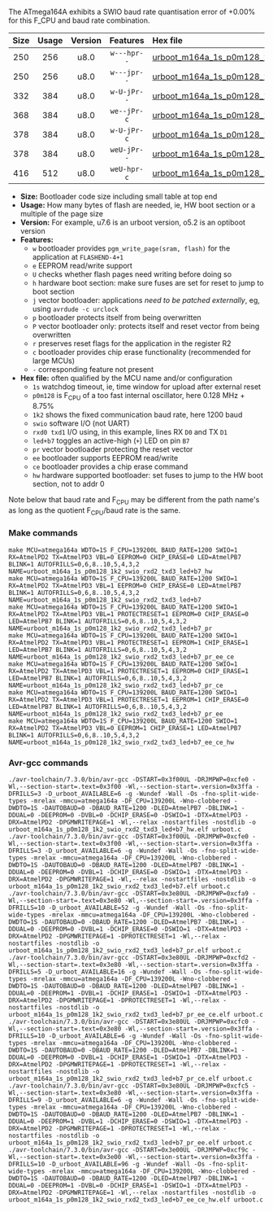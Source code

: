 The ATmega164A exhibits a SWIO baud rate quantisation error of +0.00% for this F_CPU and baud rate combination.

|Size|Usage|Version|Features|Hex file|
|:-:|:-:|:-:|:-:|:--|
|250|256|u8.0|`w---hpr--`|[urboot_m164a_1s_p0m128_1k2_swio_rxd2_txd3_led+b7_hw.hex](https://raw.githubusercontent.com/stefanrueger/urboot.hex/main/mcus/atmega164a/watchdog_1_s/internal_oscillator_p%2B8.75%25/%2B0m128000_hz/%2B%2B%2B1k2_baud/uart1_rxd2_txd3/led%2Bb7/urboot_m164a_1s_p0m128_1k2_swio_rxd2_txd3_led%2Bb7_hw.hex)|
|250|256|u8.0|`w---jpr--`|[urboot_m164a_1s_p0m128_1k2_swio_rxd2_txd3_led+b7.hex](https://raw.githubusercontent.com/stefanrueger/urboot.hex/main/mcus/atmega164a/watchdog_1_s/internal_oscillator_p%2B8.75%25/%2B0m128000_hz/%2B%2B%2B1k2_baud/uart1_rxd2_txd3/led%2Bb7/urboot_m164a_1s_p0m128_1k2_swio_rxd2_txd3_led%2Bb7.hex)|
|332|384|u8.0|`w-U-jPr--`|[urboot_m164a_1s_p0m128_1k2_swio_rxd2_txd3_led+b7_pr.hex](https://raw.githubusercontent.com/stefanrueger/urboot.hex/main/mcus/atmega164a/watchdog_1_s/internal_oscillator_p%2B8.75%25/%2B0m128000_hz/%2B%2B%2B1k2_baud/uart1_rxd2_txd3/led%2Bb7/urboot_m164a_1s_p0m128_1k2_swio_rxd2_txd3_led%2Bb7_pr.hex)|
|368|384|u8.0|`we--jPr-c`|[urboot_m164a_1s_p0m128_1k2_swio_rxd2_txd3_led+b7_pr_ee_ce.hex](https://raw.githubusercontent.com/stefanrueger/urboot.hex/main/mcus/atmega164a/watchdog_1_s/internal_oscillator_p%2B8.75%25/%2B0m128000_hz/%2B%2B%2B1k2_baud/uart1_rxd2_txd3/led%2Bb7/urboot_m164a_1s_p0m128_1k2_swio_rxd2_txd3_led%2Bb7_pr_ee_ce.hex)|
|378|384|u8.0|`w-U-jPr-c`|[urboot_m164a_1s_p0m128_1k2_swio_rxd2_txd3_led+b7_pr_ce.hex](https://raw.githubusercontent.com/stefanrueger/urboot.hex/main/mcus/atmega164a/watchdog_1_s/internal_oscillator_p%2B8.75%25/%2B0m128000_hz/%2B%2B%2B1k2_baud/uart1_rxd2_txd3/led%2Bb7/urboot_m164a_1s_p0m128_1k2_swio_rxd2_txd3_led%2Bb7_pr_ce.hex)|
|378|384|u8.0|`weU-jPr--`|[urboot_m164a_1s_p0m128_1k2_swio_rxd2_txd3_led+b7_pr_ee.hex](https://raw.githubusercontent.com/stefanrueger/urboot.hex/main/mcus/atmega164a/watchdog_1_s/internal_oscillator_p%2B8.75%25/%2B0m128000_hz/%2B%2B%2B1k2_baud/uart1_rxd2_txd3/led%2Bb7/urboot_m164a_1s_p0m128_1k2_swio_rxd2_txd3_led%2Bb7_pr_ee.hex)|
|416|512|u8.0|`weU-hpr-c`|[urboot_m164a_1s_p0m128_1k2_swio_rxd2_txd3_led+b7_ee_ce_hw.hex](https://raw.githubusercontent.com/stefanrueger/urboot.hex/main/mcus/atmega164a/watchdog_1_s/internal_oscillator_p%2B8.75%25/%2B0m128000_hz/%2B%2B%2B1k2_baud/uart1_rxd2_txd3/led%2Bb7/urboot_m164a_1s_p0m128_1k2_swio_rxd2_txd3_led%2Bb7_ee_ce_hw.hex)|

- **Size:** Bootloader code size including small table at top end
- **Usage:** How many bytes of flash are needed, ie, HW boot section or a multiple of the page size
- **Version:** For example, u7.6 is an urboot version, o5.2 is an optiboot version
- **Features:**
  + `w` bootloader provides `pgm_write_page(sram, flash)` for the application at `FLASHEND-4+1`
  + `e` EEPROM read/write support
  + `U` checks whether flash pages need writing before doing so
  + `h` hardware boot section: make sure fuses are set for reset to jump to boot section
  + `j` vector bootloader: applications *need to be patched externally*, eg, using `avrdude -c urclock`
  + `p` bootloader protects itself from being overwritten
  + `P` vector bootloader only: protects itself and reset vector from being overwritten
  + `r` preserves reset flags for the application in the register R2
  + `c` bootloader provides chip erase functionality (recommended for large MCUs)
  + `-` corresponding feature not present
- **Hex file:** often qualified by the MCU name and/or configuration
  + `1s` watchdog timeout, ie, time window for upload after external reset
  + `p0m128` is F<sub>CPU</sub> of a too fast internal oscillator, here 0.128 MHz + 8.75%
  + `1k2` shows the fixed communication baud rate, here 1200 baud
  + `swio` software I/O (not UART)
  + `rxd0 txd1` I/O using, in this example, lines RX `D0` and TX `D1`
  + `led+b7` toggles an active-high (`+`) LED on pin `B7`
  + `pr` vector bootloader protecting the reset vector
  + `ee` bootloader supports EEPROM read/write
  + `ce` bootloader provides a chip erase command
  + `hw` hardware supported bootloader: set fuses to jump to the HW boot section, not to addr 0


Note below that baud rate and F<sub>CPU</sub> may be different from the path name's as long as the quotient F<sub>CPU</sub>/baud rate is the same.

### Make commands
```
make MCU=atmega164a WDTO=1S F_CPU=139200L BAUD_RATE=1200 SWIO=1 RX=AtmelPD2 TX=AtmelPD3 VBL=0 EEPROM=0 CHIP_ERASE=0 LED=AtmelPB7 BLINK=1 AUTOFRILLS=0,6,8..10,5,4,3,2 NAME=urboot_m164a_1s_p0m128_1k2_swio_rxd2_txd3_led+b7_hw
make MCU=atmega164a WDTO=1S F_CPU=139200L BAUD_RATE=1200 SWIO=1 RX=AtmelPD2 TX=AtmelPD3 VBL=1 EEPROM=0 CHIP_ERASE=0 LED=AtmelPB7 BLINK=1 AUTOFRILLS=0,6,8..10,5,4,3,2 NAME=urboot_m164a_1s_p0m128_1k2_swio_rxd2_txd3_led+b7
make MCU=atmega164a WDTO=1S F_CPU=139200L BAUD_RATE=1200 SWIO=1 RX=AtmelPD2 TX=AtmelPD3 VBL=1 PROTECTRESET=1 EEPROM=0 CHIP_ERASE=0 LED=AtmelPB7 BLINK=1 AUTOFRILLS=0,6,8..10,5,4,3,2 NAME=urboot_m164a_1s_p0m128_1k2_swio_rxd2_txd3_led+b7_pr
make MCU=atmega164a WDTO=1S F_CPU=139200L BAUD_RATE=1200 SWIO=1 RX=AtmelPD2 TX=AtmelPD3 VBL=1 PROTECTRESET=1 EEPROM=1 CHIP_ERASE=1 LED=AtmelPB7 BLINK=1 AUTOFRILLS=0,6,8..10,5,4,3,2 NAME=urboot_m164a_1s_p0m128_1k2_swio_rxd2_txd3_led+b7_pr_ee_ce
make MCU=atmega164a WDTO=1S F_CPU=139200L BAUD_RATE=1200 SWIO=1 RX=AtmelPD2 TX=AtmelPD3 VBL=1 PROTECTRESET=1 EEPROM=0 CHIP_ERASE=1 LED=AtmelPB7 BLINK=1 AUTOFRILLS=0,6,8..10,5,4,3,2 NAME=urboot_m164a_1s_p0m128_1k2_swio_rxd2_txd3_led+b7_pr_ce
make MCU=atmega164a WDTO=1S F_CPU=139200L BAUD_RATE=1200 SWIO=1 RX=AtmelPD2 TX=AtmelPD3 VBL=1 PROTECTRESET=1 EEPROM=1 CHIP_ERASE=0 LED=AtmelPB7 BLINK=1 AUTOFRILLS=0,6,8..10,5,4,3,2 NAME=urboot_m164a_1s_p0m128_1k2_swio_rxd2_txd3_led+b7_pr_ee
make MCU=atmega164a WDTO=1S F_CPU=139200L BAUD_RATE=1200 SWIO=1 RX=AtmelPD2 TX=AtmelPD3 VBL=0 EEPROM=1 CHIP_ERASE=1 LED=AtmelPB7 BLINK=1 AUTOFRILLS=0,6,8..10,5,4,3,2 NAME=urboot_m164a_1s_p0m128_1k2_swio_rxd2_txd3_led+b7_ee_ce_hw
```

### Avr-gcc commands
```
./avr-toolchain/7.3.0/bin/avr-gcc -DSTART=0x3f00UL -DRJMPWP=0xcfe0 -Wl,--section-start=.text=0x3f00 -Wl,--section-start=.version=0x3ffa -DFRILLS=3 -D_urboot_AVAILABLE=6 -g -Wundef -Wall -Os -fno-split-wide-types -mrelax -mmcu=atmega164a -DF_CPU=139200L -Wno-clobbered -DWDTO=1S -DAUTOBAUD=0 -DBAUD_RATE=1200 -DLED=AtmelPB7 -DBLINK=1 -DDUAL=0 -DEEPROM=0 -DVBL=0 -DCHIP_ERASE=0 -DSWIO=1 -DTX=AtmelPD3 -DRX=AtmelPD2 -DPGMWRITEPAGE=1 -Wl,--relax -nostartfiles -nostdlib -o urboot_m164a_1s_p0m128_1k2_swio_rxd2_txd3_led+b7_hw.elf urboot.c
./avr-toolchain/7.3.0/bin/avr-gcc -DSTART=0x3f00UL -DRJMPWP=0xcfe0 -Wl,--section-start=.text=0x3f00 -Wl,--section-start=.version=0x3ffa -DFRILLS=3 -D_urboot_AVAILABLE=6 -g -Wundef -Wall -Os -fno-split-wide-types -mrelax -mmcu=atmega164a -DF_CPU=139200L -Wno-clobbered -DWDTO=1S -DAUTOBAUD=0 -DBAUD_RATE=1200 -DLED=AtmelPB7 -DBLINK=1 -DDUAL=0 -DEEPROM=0 -DVBL=1 -DCHIP_ERASE=0 -DSWIO=1 -DTX=AtmelPD3 -DRX=AtmelPD2 -DPGMWRITEPAGE=1 -Wl,--relax -nostartfiles -nostdlib -o urboot_m164a_1s_p0m128_1k2_swio_rxd2_txd3_led+b7.elf urboot.c
./avr-toolchain/7.3.0/bin/avr-gcc -DSTART=0x3e80UL -DRJMPWP=0xcfa9 -Wl,--section-start=.text=0x3e80 -Wl,--section-start=.version=0x3ffa -DFRILLS=10 -D_urboot_AVAILABLE=52 -g -Wundef -Wall -Os -fno-split-wide-types -mrelax -mmcu=atmega164a -DF_CPU=139200L -Wno-clobbered -DWDTO=1S -DAUTOBAUD=0 -DBAUD_RATE=1200 -DLED=AtmelPB7 -DBLINK=1 -DDUAL=0 -DEEPROM=0 -DVBL=1 -DCHIP_ERASE=0 -DSWIO=1 -DTX=AtmelPD3 -DRX=AtmelPD2 -DPGMWRITEPAGE=1 -DPROTECTRESET=1 -Wl,--relax -nostartfiles -nostdlib -o urboot_m164a_1s_p0m128_1k2_swio_rxd2_txd3_led+b7_pr.elf urboot.c
./avr-toolchain/7.3.0/bin/avr-gcc -DSTART=0x3e80UL -DRJMPWP=0xcfd2 -Wl,--section-start=.text=0x3e80 -Wl,--section-start=.version=0x3ffa -DFRILLS=5 -D_urboot_AVAILABLE=16 -g -Wundef -Wall -Os -fno-split-wide-types -mrelax -mmcu=atmega164a -DF_CPU=139200L -Wno-clobbered -DWDTO=1S -DAUTOBAUD=0 -DBAUD_RATE=1200 -DLED=AtmelPB7 -DBLINK=1 -DDUAL=0 -DEEPROM=1 -DVBL=1 -DCHIP_ERASE=1 -DSWIO=1 -DTX=AtmelPD3 -DRX=AtmelPD2 -DPGMWRITEPAGE=1 -DPROTECTRESET=1 -Wl,--relax -nostartfiles -nostdlib -o urboot_m164a_1s_p0m128_1k2_swio_rxd2_txd3_led+b7_pr_ee_ce.elf urboot.c
./avr-toolchain/7.3.0/bin/avr-gcc -DSTART=0x3e80UL -DRJMPWP=0xcfc0 -Wl,--section-start=.text=0x3e80 -Wl,--section-start=.version=0x3ffa -DFRILLS=10 -D_urboot_AVAILABLE=6 -g -Wundef -Wall -Os -fno-split-wide-types -mrelax -mmcu=atmega164a -DF_CPU=139200L -Wno-clobbered -DWDTO=1S -DAUTOBAUD=0 -DBAUD_RATE=1200 -DLED=AtmelPB7 -DBLINK=1 -DDUAL=0 -DEEPROM=0 -DVBL=1 -DCHIP_ERASE=1 -DSWIO=1 -DTX=AtmelPD3 -DRX=AtmelPD2 -DPGMWRITEPAGE=1 -DPROTECTRESET=1 -Wl,--relax -nostartfiles -nostdlib -o urboot_m164a_1s_p0m128_1k2_swio_rxd2_txd3_led+b7_pr_ce.elf urboot.c
./avr-toolchain/7.3.0/bin/avr-gcc -DSTART=0x3e80UL -DRJMPWP=0xcfc5 -Wl,--section-start=.text=0x3e80 -Wl,--section-start=.version=0x3ffa -DFRILLS=9 -D_urboot_AVAILABLE=6 -g -Wundef -Wall -Os -fno-split-wide-types -mrelax -mmcu=atmega164a -DF_CPU=139200L -Wno-clobbered -DWDTO=1S -DAUTOBAUD=0 -DBAUD_RATE=1200 -DLED=AtmelPB7 -DBLINK=1 -DDUAL=0 -DEEPROM=1 -DVBL=1 -DCHIP_ERASE=0 -DSWIO=1 -DTX=AtmelPD3 -DRX=AtmelPD2 -DPGMWRITEPAGE=1 -DPROTECTRESET=1 -Wl,--relax -nostartfiles -nostdlib -o urboot_m164a_1s_p0m128_1k2_swio_rxd2_txd3_led+b7_pr_ee.elf urboot.c
./avr-toolchain/7.3.0/bin/avr-gcc -DSTART=0x3e00UL -DRJMPWP=0xcf9c -Wl,--section-start=.text=0x3e00 -Wl,--section-start=.version=0x3ffa -DFRILLS=10 -D_urboot_AVAILABLE=96 -g -Wundef -Wall -Os -fno-split-wide-types -mrelax -mmcu=atmega164a -DF_CPU=139200L -Wno-clobbered -DWDTO=1S -DAUTOBAUD=0 -DBAUD_RATE=1200 -DLED=AtmelPB7 -DBLINK=1 -DDUAL=0 -DEEPROM=1 -DVBL=0 -DCHIP_ERASE=1 -DSWIO=1 -DTX=AtmelPD3 -DRX=AtmelPD2 -DPGMWRITEPAGE=1 -Wl,--relax -nostartfiles -nostdlib -o urboot_m164a_1s_p0m128_1k2_swio_rxd2_txd3_led+b7_ee_ce_hw.elf urboot.c
```

